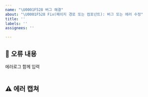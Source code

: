 ```yaml
---
name: "\U0001F528 버그 해결"
about: "\U0001F528 Fix(페이지 경로 또는 컴포넌트): 버그 또는 에러 수정"
title: ''
labels: ''
assignees: ''

---
```


## 🤔 오류 내용

에러로그 함께 입력  
<br>

## ⚠ 에러 캡쳐

<br>
